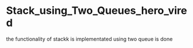 # Stack_using_Two_Queues_hero_vired
the functionality of stackk is implementated using two queue is done
